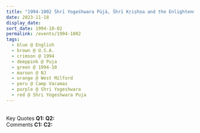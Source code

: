 ```yaml
---
title: "1994-1002 Śhrī Yogeśhwara Pūjā, Śhrī Kṛiṣhṇa and the Enlightenment of the Brain, Donald Jonas Gymnasium and Leonard Franklin Theatre, Camp Vacamas, 256 Macopin Road, West Milford, NJ, U.S.A."
date: 2023-11-18
display_date: 
sort_date: 1994-10-02
permalink: /events/1994-1002
tags:
  - blue @ English
  - brown @ U.S.A.
  - crimson @ 1994
  - deeppink @ Puja
  - green @ 1994-10
  - maroon @ NJ
  - orange @ West Milford
  - peru @ Camp Vacamas
  - purple @ Shri Yogeshwara
  - red @ Shri Yogeshwara Puja
---
```


<br>

<wave-list>
  <list-title color="DarkSeaGreen" width="55">Key Quotes</list-title>
  <list-item color="BlanchedAlmond" width="280"><b>Q1:</b> <i></i></list-item>
  <list-item color="Lavender" width="280"><b>Q2:</b> <i></i></list-item>
</wave-list>

<br>

<wave-list>
  <list-title color="DarkSeaGreen" width="55">Comments</list-title>
  <list-item color="BlanchedAlmond" width="280"><b>C1:</b> <i></i></list-item>
  <list-item color="Lavender" width="280"><b>C2:</b> <i></i></list-item>
</wave-list>